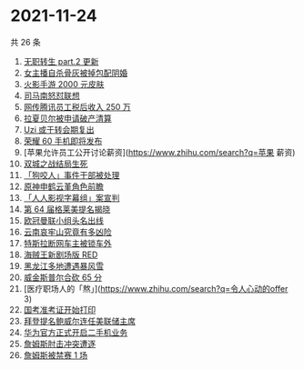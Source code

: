 # 2021-11-24

共 26 条

<!-- BEGIN -->
<!-- 最后更新时间 Wed Nov 24 2021 12:08:20 GMT+0800 (China Standard Time) -->

1. [无职转生 part.2 更新](https://www.zhihu.com/search?q=无职转生)
1. [女主播自杀骨灰被掉包配阴婚](https://www.zhihu.com/search?q=女主播自杀)
1. [火影手游 2000 元皮肤](https://www.zhihu.com/search?q=火影忍者)
1. [司马南怒怼联想](https://www.zhihu.com/search?q=司马南)
1. [网传腾讯员工税后收入 250 万](https://www.zhihu.com/search?q=腾讯员工)
1. [拉夏贝尔被申请破产清算](https://www.zhihu.com/search?q=拉夏贝尔)
1. [Uzi 或于转会期复出](https://www.zhihu.com/search?q=uzi)
1. [荣耀 60 手机即将发布](https://www.zhihu.com/search?q=荣耀60)
1. [苹果允许员工公开讨论薪资](https://www.zhihu.com/search?q=苹果 薪资)
1. [双城之战结局生死](https://www.zhihu.com/search?q=双城之战)
1. [「狗咬人」事件干部被处理](https://www.zhihu.com/search?q=狗咬人)
1. [原神申鹤云堇角色前瞻](https://www.zhihu.com/search?q=原神)
1. [「人人影视字幕组」案宣判](https://www.zhihu.com/search?q=人人影视)
1. [第 64 届格莱美提名揭晓](https://www.zhihu.com/search?q=格莱美)
1. [欧冠曼联小组头名出线](https://www.zhihu.com/search?q=曼联)
1. [云南哀牢山究竟有多凶险](https://www.zhihu.com/search?q=云南哀牢山)
1. [特斯拉断网车主被锁车外](https://www.zhihu.com/search?q=特斯拉断网)
1. [海贼王新剧场版 RED](https://www.zhihu.com/search?q=海贼王)
1. [黑龙江多地遭遇暴风雪](https://www.zhihu.com/search?q=黑龙江暴雪)
1. [威金斯普尔合砍 65 分](https://www.zhihu.com/search?q=勇士)
1. [医疗职场人的「熬」](https://www.zhihu.com/search?q=令人心动的offer 3)
1. [国考准考证开始打印](https://www.zhihu.com/search?q=国考准考证)
1. [拜登提名鲍威尔连任美联储主席](https://www.zhihu.com/search?q=鲍威尔)
1. [华为官方正式开启二手机业务](https://www.zhihu.com/search?q=华为二手机)
1. [詹姆斯肘击冲突遭逐](https://www.zhihu.com/search?q=詹姆斯)
1. [詹姆斯被禁赛 1 场](https://www.zhihu.com/search?q=詹姆斯)

<!-- END -->
